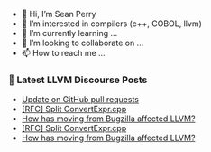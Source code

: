 - 👋 Hi, I’m Sean Perry
- 👀 I’m interested in compilers (c++, COBOL, llvm)
- 🌱 I’m currently learning ...
- 💞️ I’m looking to collaborate on ...
- 📫 How to reach me ...

<!---
s66perry/s66perry is a ✨ special ✨ repository because its `README.md` (this file) appears on your GitHub profile.
You can click the Preview link to take a look at your changes.
--->
### 📕 Latest LLVM Discourse Posts

<!-- DISCOURSE-LLVM:START -->
- [Update on GitHub pull requests](https://discourse.llvm.org/t/update-on-github-pull-requests/71540#post_4)
- [[RFC] Split ConvertExpr.cpp](https://discourse.llvm.org/t/rfc-split-convertexpr-cpp/71554#post_4)
- [How has moving from Bugzilla affected LLVM?](https://discourse.llvm.org/t/how-has-moving-from-bugzilla-affected-llvm/71553#post_3)
- [[RFC] Split ConvertExpr.cpp](https://discourse.llvm.org/t/rfc-split-convertexpr-cpp/71554#post_3)
- [How has moving from Bugzilla affected LLVM?](https://discourse.llvm.org/t/how-has-moving-from-bugzilla-affected-llvm/71553#post_2)
<!-- DISCOURSE-LLVM:END -->
